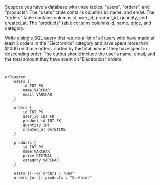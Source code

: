 Suppose you have a database with three tables: "users", "orders", and "products". The "users" table contains columns id, name, and email. The "orders" table contains columns id, user_id, product_id, quantity, and created_at. The "products" table contains columns id, name, price, and category.

Write a single SQL query that returns a list of all users who have made at least 3 orders in the "Electronics" category and have spent more than $1000 on those orders, sorted by the total amount they have spent in descending order. The output should include the user's name, email, and the total amount they have spent on "Electronics" orders.




```mermaid


erDiagram
    users {
        id INT PK
        name VARCHAR
        email VARCHAR
    }

    orders {
        id INT PK
        user_id INT FK
        product_id INT FK
        quantity INT
        created_at DATETIME
    }

    products {
        id INT PK
        name VARCHAR
        price DECIMAL
        category VARCHAR
    }

    users ||--o{ orders : "Has"
    orders }o--|| products : "Contains"


```